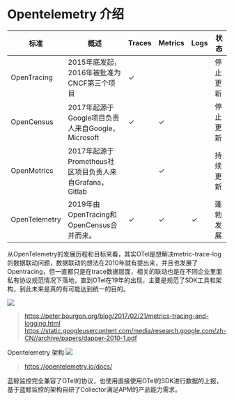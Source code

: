 # Opentelemetry 介绍 



|标准 |概述 |Traces |Metrics |Logs |状态 |
|---|---|---|---|---|---|
|OpenTracing |2015年底发起，2016年被批准为CNCF第三个项目 |✓ | | |停止更新 |
|OpenCensus |2017年起源于Google项目负责人来自Google，Microsoft |✓ |✓ | |停止更新 |
|OpenMetrics |2017年起源于Prometheus社区项目负责人来自Grafana，Gitlab | |✓ | |持续更新 |
|OpenTelemetry |2019年由OpenTracing和OpenCensus合并而来。 |✓ |✓ |✓ |蓬勃发展 |

从OpenTelemetry的发展历程和目标来看，其实OTel是想解决metric-trace-log的数据联动问题，数据联动的想法在2010年就有提出来，并且也发展了Opentracing，但一直都只是在trace数据层面，相关的联动也是在不同企业里面私有协议规范情况下落地，直到OTel在19年的出现，主要是规范了SDK工具和架构，到此未来是真的有可能达到统一的目的。 

![](media/16621059451793.jpg)
> https://peter.bourgon.org/blog/2017/02/21/metrics-tracing-and-logging.html
> https://static.googleusercontent.com/media/research.google.com/zh-CN//archive/papers/dapper-2010-1.pdf


Opentelemetry 架构
![](media/16621059656703.jpg)


> https://opentelemetry.io/docs/


蓝鲸监控完全兼容了OTel的协议，也使用直接使用OTel的SDK进行数据的上报，基于蓝鲸监控的架构自研了Collector满足APM的产品能力需求。


